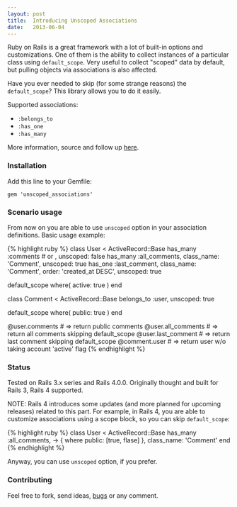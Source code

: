```yaml
---
layout: post
title:  Introducing Unscoped Associations
date:   2013-06-04
---
```


Ruby on Rails is a great framework with a lot of built-in options and customizations. One of them is the ability to collect instances of a particular class using `default_scope`. Very useful to collect "scoped" data by default, but pulling objects via associations is also affected.

Have you ever needed to skip (for some strange reasons) the `default_scope`? This library allows you to do it easily.

Supported associations:
* `:belongs_to`
* `:has_one`
* `:has_many`

More information, source and follow up [here](https://github.com/markets/unscoped_associations).

### Installation

Add this line to your Gemfile:

```
gem 'unscoped_associations'
```

### Scenario usage

From now on you are able to use `unscoped` option in your association definitions. Basic usage example:

{% highlight ruby %}
class User < ActiveRecord::Base
  has_many :comments # or , unscoped: false
  has_many :all_comments, class_name: 'Comment',
                          unscoped: true
  has_one  :last_comment, class_name: 'Comment',
                          order: 'created_at DESC',
                          unscoped: true

  default_scope where( active: true )
end

class Comment < ActiveRecord::Base
  belongs_to :user, unscoped: true

  default_scope where( public: true )
end

@user.comments # => return public comments
@user.all_comments # => return all comments skipping default_scope
@user.last_comment # => return last comment skipping default_scope
@comment.user # => return user w/o taking account 'active' flag
{% endhighlight %}

### Status

Tested on Rails 3.x series and Rails 4.0.0. Originally thought and built for Rails 3, Rails 4 supported.

NOTE: Rails 4 introduces some updates (and more planned for upcoming releases) related to this part. For example, in Rails 4, you are able to customize associations using a scope block, so you can skip `default_scope`:

{% highlight ruby %}
class User < ActiveRecord::Base
  has_many :all_comments, -> { where public: [true, flase] }, class_name: 'Comment'
end
{% endhighlight %}

Anyway, you can use `unscoped` option, if you prefer.

### Contributing

Feel free to fork, send ideas, [bugs](https://github.com/markets/unscoped_associations/issues) or any comment.
